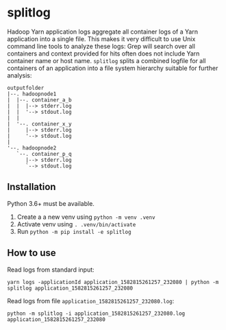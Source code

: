 splitlog
========
 
Hadoop Yarn application logs aggregate all container logs of a Yarn application into a single file. This makes it very
difficult to use Unix command line tools to analyze these logs: Grep will search over all containers and context
provided for hits often does not include Yarn container name or host name. `splitlog` splits a combined logfile for all
containers of an application into a file system hierarchy suitable for further analysis:

```
outputfolder
|--. hadoopnode1
|  |--. container_a_b
|  |  |--> stderr.log
|  |  '--> stdout.log
|  |  
|  '--. container_x_y
|     |--> stderr.log
|     '--> stdout.log
|
'--. hadoopnode2
   `--. container_p_q
      |--> stderr.log
      `--> stdout.log
```
 
Installation
------------
Python 3.6+ must be available.

1. Create a a new venv using `python -m venv .venv`
2. Activate venv using `. .venv/bin/activate`
3. Run `python -m pip install -e splitlog`
 
How to use
----------

Read logs from standard input:
```shell script
yarn logs -applicationId application_1582815261257_232080 | python -m splitlog application_1582815261257_232080
```

Read logs from file `application_1582815261257_232080.log`:
```shell script
python -m splitlog -i application_1582815261257_232080.log application_1582815261257_232080 
```
